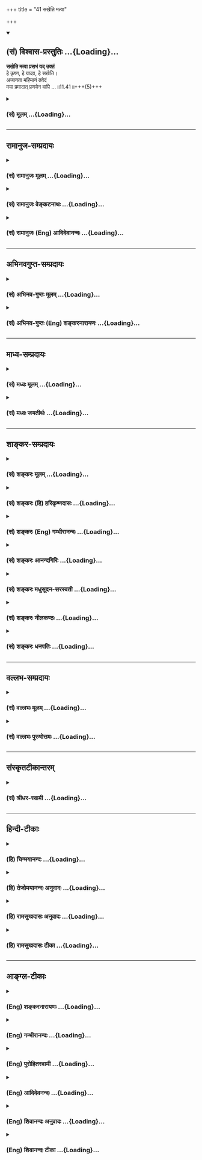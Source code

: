 +++
title = "41 सखेति मत्वा"

+++
<div class="js_include" newlevelforh1="2" title="(सं) विश्वास-प्रस्तुतिः" unfilled url="/purANam_vaiShNavam/mahAbhAratam/06-bhIShma-parva/03-bhagavad-gItA-parva/saMskRtam/vishvAsa-prastutiH/11_vishva-rUpa-darshana/41_sakheti_matvA.md">
<details open><summary><h2>(सं) विश्वास-प्रस्तुतिः ...{Loading}...</h2></summary>

**सखेति मत्वा प्रसभं यद् उक्तं**  
हे कृष्ण, हे यादव, हे सखेति।  
अजानता महिमानं तवेदं  
मया प्रमादात् प्रणयेन वापि …॥11.41॥+++(5)+++
</details>
</div>
<div class="js_include collapsed" newlevelforh1="3" title="(सं) मूलम्" unfilled url="/purANam_vaiShNavam/mahAbhAratam/06-bhIShma-parva/03-bhagavad-gItA-parva/saMskRtam/mUlam/11_vishva-rUpa-darshana/41_sakheti_matvA.md">
<details><summary><h3>(सं) मूलम् ...{Loading}...</h3></summary>

सखेति मत्वा प्रसभं यदुक्तं  
हे कृष्ण हे यादव हे सखेति।  
अजानता महिमानं तवेदं  
मया प्रमादात्प्रणयेन वापि।।11.41।।
</details>
</div>


_________________
## रामानुज-सम्प्रदायः
<div class="js_include collapsed" newlevelforh1="3" title="(सं) रामानुजः मूलम्" unfilled url="/purANam_vaiShNavam/mahAbhAratam/06-bhIShma-parva/03-bhagavad-gItA-parva/saMskRtam/rAmAnujaH/mUlam/11_vishva-rUpa-darshana/41_sakheti_matvA.md">
<details><summary><h3>(सं) रामानुजः मूलम् ...{Loading}...</h3></summary>

।।11.41।। **तव**
अनन्तवीर्यत्वामितविक्रमत्वसर्वान्तरात्मत्वस्रष्टृत्वादिको यो महिमा तम्
इमम् **अजानतया मया प्रमादात्** मोहात् **प्रणयेन** चिरपरिचयेन **वा सखा**
इतिमम वयस्यः इति **मत्वा हे कृष्ण हे यादव हे सखे इति** त्वयि **प्रसभं**
विनयापेतं **यद् उक्तं यत् च** परि**हासार्थं** सर्वदा एव सत्कारार्हः
त्वम् **असत्कृतः असि; विहारशय्यासनभोजनेषु** च सहकृतेषु एकान्ते वा
**समक्षं** वा यद् असत्कृतः असि; **तत्** सर्वं **त्वाम् अप्रमेयम् अहं
क्षामये।**

</details>
</div>
<div class="js_include collapsed" newlevelforh1="3" title="(सं) रामानुजः वेङ्कटनाथः" unfilled url="/purANam_vaiShNavam/mahAbhAratam/06-bhIShma-parva/03-bhagavad-gItA-parva/saMskRtam/rAmAnujaH/venkaTanAthaH/11_vishva-rUpa-darshana/41_sakheti_matvA.md">
<details><summary><h3>(सं) रामानुजः वेङ्कटनाथः ...{Loading}...</h3></summary>

  
  
।।11.41।। इदंशब्दविशेषितमहिमशब्दः प्रकृतमहिमानुवादीत्यभिप्रयन्नाह --
अनन्तवीर्यत्वामितविक्रमत्वेत्यादि। प्रमादशब्दस्याज्ञानपरत्वेअजानता
इत्यनेन पौनरुक्त्यात्
सजातीयत्वभ्रमपरत्वमभिप्रेत्यप्रमादान्मोहादित्युक्तम्। सखेति
बुद्धिहेतुत्वस्वारस्यात्प्रीतिवाचिनापि प्रणयशब्देन तदौपयिकचिरपरिचयोपचारो
युक्त इत्याशयेनाहप्रणयेन चिरपरिचयेनेति सयुजा सखाया
\[ऋक्सं.2।3।17।5मुं.उ.3।1श्वे.उ.4।6\] इति
श्रुतिप्रतिपन्नसखित्वबुद्धेर्मोहादिजन्यत्वासम्भवेनसखेति मत्वा
इत्येतल्लौकिकवयस्यत्वबुद्धिपरमित्याशयेनाहमम वयस्य इति मत्वेति। हे कृष्ण
इत्यादिकं प्रसभोक्त्याकारसमर्पकमित्याशयेनान्वयं दर्शयन्
प्रकृतोचितविनयाभावपरत्वमाहहे कृष्णेत्यादि। यच्च इत्यत्र
चशब्दाभिप्रेतासत्कारबहुत्वसिद्ध्यर्थंयदसत्कृतोऽसि इत्यस्यावृत्त्या
वाक्यभेदमङ्गीकृत्य अर्थमाहयच्च परिहासार्थमित्यादिना। तत एवतत्सर्वम् इति
तस्य बहुत्वमुच्यते। परिहासार्थमप्यसत्कारो महद्विषयेऽपराध एवेत्यभिप्रायेण
मध्यमपुरुषाक्षिप्तार्थमाहसर्वदैव सत्कारार्हस्त्वमिति।
एकशब्दफलितोक्तिःएकान्त इति।

</details>
</div>
<div class="js_include collapsed" newlevelforh1="3" title="(सं) रामानुजः (Eng) आदिदेवानन्दः" unfilled url="/purANam_vaiShNavam/mahAbhAratam/06-bhIShma-parva/03-bhagavad-gItA-parva/saMskRtam/rAmAnujaH/english/AdidevAnandaH/11_vishva-rUpa-darshana/41_sakheti_matvA.md">
<details><summary><h3>(सं) रामानुजः (Eng) आदिदेवानन्दः ...{Loading}...</h3></summary>

11.41 - 11.42 Infinite power, boundless valour, being the Inner Self of everything, being the creator etc., these constitute Your majesty. Being ignorant of this, and considering You only as a friend, and out of conseent love, or negligence born of life-long familiarity, whatever has been said rudely, without showing courtesy, such as 'O Krsna, O Yadava,
O Comrade'; and whatever disrespect has been shown to You in jest, while playing or resting, while sitting or eating, while alone or in the sight of others - for all these I beseech forgiveness of You who are in incomprehensible.

</details>
</div>


_________________
## अभिनवगुप्त-सम्प्रदायः
<div class="js_include collapsed" newlevelforh1="3" title="(सं) अभिनव-गुप्तः मूलम्" unfilled url="/purANam_vaiShNavam/mahAbhAratam/06-bhIShma-parva/03-bhagavad-gItA-parva/saMskRtam/abhinava-guptaH/mUlam/11_vishva-rUpa-darshana/41_sakheti_matvA.md">
<details><summary><h3>(सं) अभिनव-गुप्तः मूलम् ...{Loading}...</h3></summary>

।।11.41।। No commentary.  
  

</details>
</div>
<div class="js_include collapsed" newlevelforh1="3" title="(सं) अभिनव-गुप्तः (Eng) शङ्करनारायणः" unfilled url="/purANam_vaiShNavam/mahAbhAratam/06-bhIShma-parva/03-bhagavad-gItA-parva/saMskRtam/abhinava-guptaH/english/shankaranArAyaNaH/11_vishva-rUpa-darshana/41_sakheti_matvA.md">
<details><summary><h3>(सं) अभिनव-गुप्तः (Eng) शङ्करनारायणः ...{Loading}...</h3></summary>

11.41 Sri Abhinavagupta did not comment upon this sloka.

</details>
</div>


_________________
## माध्व-सम्प्रदायः
<div class="js_include collapsed" newlevelforh1="3" title="(सं) मध्वः मूलम्" unfilled url="/purANam_vaiShNavam/mahAbhAratam/06-bhIShma-parva/03-bhagavad-gItA-parva/saMskRtam/madhvaH/mUlam/11_vishva-rUpa-darshana/41_sakheti_matvA.md">
<details><summary><h3>(सं) मध्वः मूलम् ...{Loading}...</h3></summary>

।।11.41।। Sri Madhvacharya did not comment on this sloka.

</details>
</div>
<div class="js_include collapsed" newlevelforh1="3" title="(सं) मध्वः जयतीर्थः" unfilled url="/purANam_vaiShNavam/mahAbhAratam/06-bhIShma-parva/03-bhagavad-gItA-parva/saMskRtam/madhvaH/jayatIrthaH/11_vishva-rUpa-darshana/41_sakheti_matvA.md">
<details><summary><h3>(सं) मध्वः जयतीर्थः ...{Loading}...</h3></summary>

।।11.41।। Sri Jayatirtha did not comment on this sloka.

</details>
</div>


_________________
## शाङ्कर-सम्प्रदायः
<div class="js_include collapsed" newlevelforh1="3" title="(सं) शङ्करः मूलम्" unfilled url="/purANam_vaiShNavam/mahAbhAratam/06-bhIShma-parva/03-bhagavad-gItA-parva/saMskRtam/shankaraH/mUlam/11_vishva-rUpa-darshana/41_sakheti_matvA.md">
<details><summary><h3>(सं) शङ्करः मूलम् ...{Loading}...</h3></summary>

।।11.41।। --,**सखा** समानवयाः **इति मत्वा** ज्ञात्वा विपरीतबुद्ध्या
**प्रसभम्** अभिभूय प्रसह्य **यत् उक्तं हे कृष्ण हे यादव हे सखेति** च
**अजानता** अज्ञानिना मूढेन किम् अजानता इति आह -- **महिमानं** माहात्म्यं
**तव इदम्** ईश्वरस्य विश्वरूपम्। तव इदं महिमानम् अजानता इति वैयधिकरण्येन
संबन्धः। तवेमम् इति पाठः यदि अस्ति; तदा सामानाधिकरण्यमेव। **मया
प्रमादात्** विक्षिप्तचित्ततया; **प्रणयेन वापि;** प्रणयो नाम
स्नेहनिमित्तः विस्रम्भः; तेनापि कारणेन यत् उक्तवान् अस्मि।।

</details>
</div>
<div class="js_include collapsed" newlevelforh1="3" title="(सं) शङ्करः (हि) हरिकृष्णदासः" unfilled url="/purANam_vaiShNavam/mahAbhAratam/06-bhIShma-parva/03-bhagavad-gItA-parva/saMskRtam/shankaraH/hindI/harikRShNadAsaH/11_vishva-rUpa-darshana/41_sakheti_matvA.md">
<details><summary><h3>(सं) शङ्करः (हि) हरिकृष्णदासः ...{Loading}...</h3></summary>

।।11.41।। क्योंकि मैं आपकी महिमाको न जाननेका अपराधी रहा हूँ; इसलिये --,
आपकी महिमाको अर्थात् आप ईश्वरके इस विश्वरूपको न जाननेवाले मुझ मूढ़द्वारा
विपरीत बुद्धिसे आपको मित्रसमान अवस्थावाला समझकर जो अपमानपूर्वक हठसे हे
कृष्ण हे यादव हे सखे इत्यादि वचन कहे गये हैं -- तव इदं महिमानम् अजानता
इस पाठमें इदम् शब्द नपुंसक लिङ्ग है और महिमानम् शब्द पुंल्लिङ्ग है; अतः
इनका आपसमें वैयधिकरण्यसे विशेष्यविशेषणभावसम्बन्ध है। यदि इदम् की जगह
इमम् पाठ हो तो सामानाधिकरण्यसे सम्बन्ध हो सकता है। इसके सिवा प्रमादसे
यानी विक्षिप्तचित्त होनेके कारण अथवा प्रणयसे भी -- स्नेहनिमित्तक
विश्वासका नाम प्रणय है; उसके कारण भी मैंने जो कुछ कहा है।

</details>
</div>
<div class="js_include collapsed" newlevelforh1="3" title="(सं) शङ्करः (Eng) गम्भीरानन्दः" unfilled url="/purANam_vaiShNavam/mahAbhAratam/06-bhIShma-parva/03-bhagavad-gItA-parva/saMskRtam/shankaraH/english/gambhIrAnandaH/11_vishva-rUpa-darshana/41_sakheti_matvA.md">
<details><summary><h3>(सं) शङ्करः (Eng) गम्भीरानन्दः ...{Loading}...</h3></summary>

11.41 Like a fool, ajanata, without knowing-. Not knowing what; In
answer he says: idam, this; mahimanam, greatness-the Cosmic form; tava,
of Yours, of God; yat, whatever; uktam, was said; maya, by me (to You);
prasabham, rashly, slightingly; pramadat, through inadvertence, being in
a distracted state of mind; va api, or even; pranayena, out of
intimacy-itimacy is the familiarity arising out of love; whatever I have
said because of that reason; erroneously matva, thinking (You); sakha
iti, to be a friend, of the same age; iti, addressing You as, 'O Krsna,'
'O Yadava,' 'O friend,'-. In the clause, 'tava idam mahimanam, ajanata,
without knowing this greatness of Yours,' idam (this) (in the neutor
gender) is connected with mahimanam (greatness) (in masculine gender) by
a change of gender. If the reading be tava imam, then both the words
would be in the same gender.

</details>
</div>
<div class="js_include collapsed" newlevelforh1="3" title="(सं) शङ्करः आनन्दगिरिः" unfilled url="/purANam_vaiShNavam/mahAbhAratam/06-bhIShma-parva/03-bhagavad-gItA-parva/saMskRtam/shankaraH/AnandagiriH/11_vishva-rUpa-darshana/41_sakheti_matvA.md">
<details><summary><h3>(सं) शङ्करः आनन्दगिरिः ...{Loading}...</h3></summary>

।।11.41।। अज्ञाननिमित्तमपराधं क्षमापयति -- **यत इति।** इदं शब्दार्थमाह --
**विश्वरूपमिति।** नहीदमित्यस्य महिमानमित्यस्य च सामानाधिकरण्यं
लिङ्गव्यत्ययादित्याह -- **तवेति।** पाठान्तरसंभावनायां
सामानाधिकरण्योपपत्तिमाह -- **तवेत्यादिना।** यदुक्तवानस्मि तदहं क्षामये
त्वामिति संबन्धः।

</details>
</div>
<div class="js_include collapsed" newlevelforh1="3" title="(सं) शङ्करः मधुसूदन-सरस्वती" unfilled url="/purANam_vaiShNavam/mahAbhAratam/06-bhIShma-parva/03-bhagavad-gItA-parva/saMskRtam/shankaraH/madhusUdana-sarasvatI/11_vishva-rUpa-darshana/41_sakheti_matvA.md">
<details><summary><h3>(सं) शङ्करः मधुसूदन-सरस्वती ...{Loading}...</h3></summary>

।।11.41।। यतोऽहं त्वन्माहात्म्यापरिज्ञानादपराधानजस्रमकार्षं ततः
परमकारुणिकं त्वां प्रणम्यापराधक्षमां कारयामीत्याह द्वाभ्यां --
सखेतीत्यादिना। त्वं मम सखा समानवया इति मत्वा
प्रसभं,स्वोत्कर्षख्यापनरूपेणाभिभवेन यदुक्तं मया तदेवं विश्वरूपं। तथा
महिमानमैश्वर्यातिशयमजानता। पुंलिङ्गपाठे इमं विश्वरूपात्मकं महिमानमजानता।
प्रमादाच्चित्तविक्षेपात्प्रणयेन स्नेहेन वापि। किमुक्तमित्याह। हे कृष्ण
हे यादव हे सखे इति।

</details>
</div>
<div class="js_include collapsed" newlevelforh1="3" title="(सं) शङ्करः नीलकण्ठः" unfilled url="/purANam_vaiShNavam/mahAbhAratam/06-bhIShma-parva/03-bhagavad-gItA-parva/saMskRtam/shankaraH/nIlakaNThaH/11_vishva-rUpa-darshana/41_sakheti_matvA.md">
<details><summary><h3>(सं) शङ्करः नीलकण्ठः ...{Loading}...</h3></summary>

।।11.41।। एवं स्तुत्वा स्वापराधान्क्षमापयते -- **सखेतीति।** अयं मम सखा
इति मत्वा प्रसभं स्वोत्कर्षाविष्करणपूर्वकं यत् मयोक्तं हे कृष्ण हे यादव
हे सखे इति। इतिशब्देन संधिरार्षः। कुत उक्तम्। तव इदमेवंविधं महिमानं
माहात्म्यमजानता कदाचित्प्रमादाच्चित्तविक्षेपात्कदाचित्प्रणयेन स्नेहेन च।

</details>
</div>
<div class="js_include collapsed" newlevelforh1="3" title="(सं) शङ्करः धनपतिः" unfilled url="/purANam_vaiShNavam/mahAbhAratam/06-bhIShma-parva/03-bhagavad-gItA-parva/saMskRtam/shankaraH/dhanapatiH/11_vishva-rUpa-darshana/41_sakheti_matvA.md">
<details><summary><h3>(सं) शङ्करः धनपतिः ...{Loading}...</h3></summary>

।।11.41।। एवं स्तुत्वा स्वापराधमज्ञानकृतं क्षमापयते। सखा समानवया इति
मत्वा ज्ञात्वा विपरीतबुद्य्धा प्रसभं प्रसह्यंभिभूय यदुक्तं हे कृष्ण हे
यादव हे सखेति। सखेति संधिरार्षः। तत्त्वां क्षामये इत्युत्तरेण संबन्धः।
क्षमायोग्यतां सूचयन् अपराधस्याज्ञानपूर्वकत्वमाह। अजानता तव महिमानं
माहात्म्यं तवेदमीश्वरस्य विश्वरुपजानता अज्ञानिना मूढेन। इममिति पाठे तु
इमं महिमानमिति सामानधिकरण्यम्। आविर्भूतैश्वर्यस्याप्यज्ञाने हेतुमाह।
प्रमादात् विक्षिप्तचित्ततया प्रणयेन स्नेहनिमित्तविश्रम्भेण वापि मया
यदुक्तमिति संबन्धः।

</details>
</div>


_________________
## वल्लभ-सम्प्रदायः
<div class="js_include collapsed" newlevelforh1="3" title="(सं) वल्लभः मूलम्" unfilled url="/purANam_vaiShNavam/mahAbhAratam/06-bhIShma-parva/03-bhagavad-gItA-parva/saMskRtam/vallabhaH/mUlam/11_vishva-rUpa-darshana/41_sakheti_matvA.md">
<details><summary><h3>(सं) वल्लभः मूलम् ...{Loading}...</h3></summary>

।।11.41।। अक्षरैश्वर्यादिगुणमहिमानं परमं तं दृष्ट्वा क्षमापयति -- सखेति।
तव महिमानं अलौकिकमाहात्म्यश्रियं अतिशयेनाजानता मया यदुक्तं हे यादव हे
सखेति तत्क्षामये त्वामित्यग्रिमेणान्वयः।

</details>
</div>
<div class="js_include collapsed" newlevelforh1="3" title="(सं) वल्लभः पुरुषोत्तमः" unfilled url="/purANam_vaiShNavam/mahAbhAratam/06-bhIShma-parva/03-bhagavad-gItA-parva/saMskRtam/vallabhaH/puruShottamaH/11_vishva-rUpa-darshana/41_sakheti_matvA.md">
<details><summary><h3>(सं) वल्लभः पुरुषोत्तमः ...{Loading}...</h3></summary>

  
  
।।11.41।। एवं नमस्कृत्य पूर्वाज्ञानजापराधान् क्षमापयति -- सखेति द्वयेन।
मया तव इदं पुरुषोत्तमत्वेन सर्वरूपात्मकरूपं महिमानमजानता
प्रमादादनवधानतया प्रणयेन स्नेहेन वाऽपि प्रसभं बलात्कारेण अकार्येषु
योजनार्थं हे कृष्ण इति नामत्वेन; न तु सदात्मकत्वेन हे यादव इति
तत्कुलोद्भवत्वेन; न तु तदुद्धारार्थप्रकटत्वेन हे सखेति मित्रत्वेन
लौकिकबुद्ध्या; न तु परमात्मत्वेन यदुक्तम्।  
  

</details>
</div>


_________________
## संस्कृतटीकान्तरम्
<div class="js_include collapsed" newlevelforh1="3" title="(सं) श्रीधर-स्वामी" unfilled url="/purANam_vaiShNavam/mahAbhAratam/06-bhIShma-parva/03-bhagavad-gItA-parva/saMskRtam/shrIdhara-svAmI/11_vishva-rUpa-darshana/41_sakheti_matvA.md">
<details><summary><h3>(सं) श्रीधर-स्वामी ...{Loading}...</h3></summary>

।।11.41।। इदानीं भगवन्तं क्षमापयति **-- सखेति द्वाभ्याम्।** त्वां
प्राकृतः सखेति मत्वा प्रसभं हठेन तिरस्कारेण यदुक्तं तत्क्षामये
त्वामित्युत्तरेणान्वयः। किं तत्। हे कृष्ण; हे यादव; हे सखेति।
संधिरार्षः। प्रसभोक्तौ हेतुःतव महिमानमिदं च विश्वरूपमजानता मया
प्रमादात्प्रणयेन स्नेहेनापि वा यदुक्तमिति।

</details>
</div>


_________________
## हिन्दी-टीकाः
<div class="js_include collapsed" newlevelforh1="3" title="(हि) चिन्मयानन्दः" unfilled url="/purANam_vaiShNavam/mahAbhAratam/06-bhIShma-parva/03-bhagavad-gItA-parva/hindI/chinmayAnandaH/11_vishva-rUpa-darshana/41_sakheti_matvA.md">
<details><summary><h3>(हि) चिन्मयानन्दः ...{Loading}...</h3></summary>

।।11.41।। See commentary under 11.42

</details>
</div>
<div class="js_include collapsed" newlevelforh1="3" title="(हि) तेजोमयानन्दः अनुवादः" unfilled url="/purANam_vaiShNavam/mahAbhAratam/06-bhIShma-parva/03-bhagavad-gItA-parva/hindI/tejomayAnandaH/anuvAdaH/11_vishva-rUpa-darshana/41_sakheti_matvA.md">
<details><summary><h3>(हि) तेजोमयानन्दः अनुवादः ...{Loading}...</h3></summary>

।।11.41।। हे भगवन्! आपको सखा मानकर आपकी इस महिमा को न जानते हुए मेरे
द्वारा प्रमाद से अथवा प्रेम से भी "हे कृष्ण हे! यादव हे सखे!" इस प्रकार
जो कुछ बलात् कहा गया है।।

</details>
</div>
<div class="js_include collapsed" newlevelforh1="3" title="(हि) रामसुखदासः अनुवादः" unfilled url="/purANam_vaiShNavam/mahAbhAratam/06-bhIShma-parva/03-bhagavad-gItA-parva/hindI/rAmasukhadAsaH/anuvAdaH/11_vishva-rUpa-darshana/41_sakheti_matvA.md">
<details><summary><h3>(हि) रामसुखदासः अनुवादः ...{Loading}...</h3></summary>

।।11.41 -- 11.42।। आपकी महिमा और स्वरूपको न जानते हुए 'मेरे सखा हैं' ऐसा
मानकर मैंने प्रमादसे अथवा प्रेमसे हठपूर्वक (बिना सोचे-समझे) 'हे कृष्ण !
हे यादव ! हे सखे !' इस प्रकार जो कुछ कहा है; और हे अच्युत !
हँसी-दिल्लगीमें, चलते-फिरते, सोते-जागते, उठते-बैठते, खाते-पीते समयमें
अकेले अथवा उन सखाओं, कुटुम्बियों आदिके सामने मेरे द्वारा आपका जो कुछ
तिरस्कार किया गया है; वह सब अप्रमेयस्वरुप आपसे मैं क्षमा माँगता हूँ।

</details>
</div>
<div class="js_include collapsed" newlevelforh1="3" title="(हि) रामसुखदासः टीका" unfilled url="/purANam_vaiShNavam/mahAbhAratam/06-bhIShma-parva/03-bhagavad-gItA-parva/hindI/rAmasukhadAsaH/TIkA/11_vishva-rUpa-darshana/41_sakheti_matvA.md">
<details><summary><h3>(हि) रामसुखदासः टीका ...{Loading}...</h3></summary>

।।11.41।।***व्याख्या--***\[जब अर्जुन विराट् भगवान्के अत्युग्र रूपको
देखकर भयभीत होते हैं, तब वे भगवान्के कृष्णरूपको भूल जाते हैं और पूछ
बैठते हैं कि उग्ररूपवाले 'आप', कौन हैं परन्तु जब उनको भगवान् श्रीकृष्णकी
स्मृति आती है कि वे ये ही हैं, तब भगवान्के प्रभाव आदिको देखकर उनको
सखाभावसे किये हुए पुराने व्यवहारकी याद आ जाती है और उसके लिये वे
भगवान्से क्षमा माँगते हैं। \]  
  
**'सखेति मत्वा प्रसभं यदुक्तं हे कृष्ण हे यादव हे सखेति'--**जो बड़े आदमी
होते हैं, श्रेष्ठ पुरुष होते हैं, उनको साक्षात् नामसे नहीं पुकारा जाता।
उनके लिये तो आप, महाराज आदि शब्दोंका प्रयोग होता है। परन्तु मैंने आपको
कभी 'हे कृष्ण' कह दिया, कभी 'हे यादव' कह दिया और कभी 'हे सखे' कह दिया।
इसका कारण क्या था;**'अजानता महिमानं तवेदम'** **(टिप्पणी प₀ 603.1)**
इसका कारण यह था कि मैंने आपकी ऐसी महिमाको और स्वरूपको जाना नहीं कि आप
ऐसे विलक्षण हैं। आपके किसी एक अंशमें अनन्तकोटि ब्रह्माण्ड विराजमान हैं
-- ऐसा मैं पहले नहीं जानता था। आपके प्रभावकी तरफ मेरी दृष्टि ही नहीं
गयी। मैंने कभी सोचा-समझा ही नहीं कि आप कौन हैं और कैसे हैं।

</details>
</div>


_________________
## आङ्ग्ल-टीकाः
<div class="js_include collapsed" newlevelforh1="3" title="(Eng) शङ्करनारायणः" unfilled url="/purANam_vaiShNavam/mahAbhAratam/06-bhIShma-parva/03-bhagavad-gItA-parva/english/shankaranArAyaNaH/11_vishva-rUpa-darshana/41_sakheti_matvA.md">
<details><summary><h3>(Eng) शङ्करनारायणः ...{Loading}...</h3></summary>

11.41. Taking You for a \[mere\] companion, not knowing this greatness of Yours, and out of my carelessness or through even affection, whatever I have importunately called You as O Krsna, O Yadava, O Comrade; and,

</details>
</div>
<div class="js_include collapsed" newlevelforh1="3" title="(Eng) गम्भीरानन्दः" unfilled url="/purANam_vaiShNavam/mahAbhAratam/06-bhIShma-parva/03-bhagavad-gItA-parva/english/gambhIrAnandaH/11_vishva-rUpa-darshana/41_sakheti_matvA.md">
<details><summary><h3>(Eng) गम्भीरानन्दः ...{Loading}...</h3></summary>

11.41 Without knowing this greatness of Yours, whatever was said by me
(to You) rashly, through inadvertence or even out of intimacy, thinking
(You to be) a friend, addressing (You) as 'O krsna,' 'O Yadava,' 'O friend,' etc.-.

</details>
</div>
<div class="js_include collapsed" newlevelforh1="3" title="(Eng) पुरोहितस्वामी" unfilled url="/purANam_vaiShNavam/mahAbhAratam/06-bhIShma-parva/03-bhagavad-gItA-parva/english/purohitasvAmI/11_vishva-rUpa-darshana/41_sakheti_matvA.md">
<details><summary><h3>(Eng) पुरोहितस्वामी ...{Loading}...</h3></summary>

11.41 Whatever I have said unto Thee in rashness, taking Thee only for a friend and addressing Thee as O Krishna! O Yadava! O Friend!' in thoughtless familiarity, no understanding Thy greatness;

</details>
</div>
<div class="js_include collapsed" newlevelforh1="3" title="(Eng) आदिदेवनन्दः" unfilled url="/purANam_vaiShNavam/mahAbhAratam/06-bhIShma-parva/03-bhagavad-gItA-parva/english/AdidevanandaH/11_vishva-rUpa-darshana/41_sakheti_matvA.md">
<details><summary><h3>(Eng) आदिदेवनन्दः ...{Loading}...</h3></summary>

11.41 Unaware of this majesty of Yours, and either from negligence or love, or considering You to be a friend, whatever I have rudely said as
'O Krsna, O Yadava, O Comrade.'

</details>
</div>
<div class="js_include collapsed" newlevelforh1="3" title="(Eng) शिवानन्दः अनुवादः" unfilled url="/purANam_vaiShNavam/mahAbhAratam/06-bhIShma-parva/03-bhagavad-gItA-parva/english/shivAnandaH/anuvAdaH/11_vishva-rUpa-darshana/41_sakheti_matvA.md">
<details><summary><h3>(Eng) शिवानन्दः अनुवादः ...{Loading}...</h3></summary>

11.41 Whatever I have presumptuously said from carelessness or love,
addressing Thee as O Krishna! O Yadava! O Friend! regarding Thee merely as a friend, unknowing of this, Thy greatness.

</details>
</div>
<div class="js_include collapsed" newlevelforh1="3" title="(Eng) शिवानन्दः टीका" unfilled url="/purANam_vaiShNavam/mahAbhAratam/06-bhIShma-parva/03-bhagavad-gItA-parva/english/shivAnandaH/TIkA/11_vishva-rUpa-darshana/41_sakheti_matvA.md">
<details><summary><h3>(Eng) शिवानन्दः टीका ...{Loading}...</h3></summary>

11.41 सखा friend; इति as; मत्वा regarding; प्रसभम् presumptuously; यत्
whatever; उक्तम् said; हे कृष्ण O Krishna; हे यादव O Yadava; हे सखा O friend; इति thus; अजानता unknowing; महिमानम् greatness; तव Thy; इदम्
this; मया by me; प्रमादात् from carelessness; प्रणयेन due to love; वा
or; अपि even.No Commentary.

</details>
</div>
